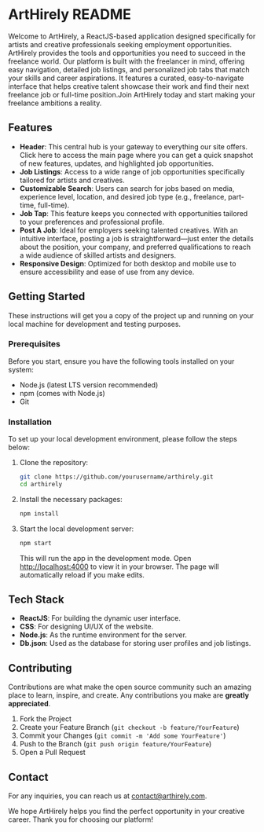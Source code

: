 # ArtHirely README

Welcome to ArtHirely, a ReactJS-based application designed specifically for artists and creative professionals seeking employment opportunities. ArtHirely provides the tools and opportunities you need to succeed in the freelance world. Our platform is built with the freelancer in mind, offering easy navigation, detailed job listings, and personalized job tabs that match your skills and career aspirations. It features a curated, easy-to-navigate interface that helps creative talent showcase their work and find their next freelance job or full-time position.Join ArtHirely today and start making your freelance ambitions a reality.

## Features

- **Header**:  This central hub is your gateway to everything our site offers. Click here to access the main page where you can get a quick snapshot of new features, updates, and highlighted job opportunities.
- **Job Listings**: Access to a wide range of job opportunities specifically tailored for artists and creatives.
- **Customizable Search**: Users can search for jobs based on media, experience level, location, and desired job type (e.g., freelance, part-time, full-time).
- **Job Tap**: This feature keeps you connected with opportunities tailored to your preferences and professional profile.
- **Post A Job**:  Ideal for employers seeking talented creatives. With an intuitive interface, posting a job is straightforward—just enter the details about the position, your company, and preferred qualifications to reach a wide audience of skilled artists and designers.
- **Responsive Design**: Optimized for both desktop and mobile use to ensure accessibility and ease of use from any device.

## Getting Started

These instructions will get you a copy of the project up and running on your local machine for development and testing purposes.

### Prerequisites

Before you start, ensure you have the following tools installed on your system:
- Node.js (latest LTS version recommended)
- npm (comes with Node.js)
- Git

### Installation

To set up your local development environment, please follow the steps below:

1. Clone the repository:
   ```sh
   git clone https://github.com/yourusername/arthirely.git
   cd arthirely
   ```

2. Install the necessary packages:
   ```sh
   npm install
   ```

3. Start the local development server:
   ```sh
   npm start
   ```

   This will run the app in the development mode. Open [http://localhost:4000](http://localhost:4000) to view it in your browser. The page will automatically reload if you make edits.

## Tech Stack

- **ReactJS**: For building the dynamic user interface.
- **CSS**: For designing UI/UX of the website.
- **Node.js**: As the runtime environment for the server.
- **Db.json**: Used as the database for storing user profiles and job listings.

## Contributing

Contributions are what make the open source community such an amazing place to learn, inspire, and create. Any contributions you make are **greatly appreciated**.

1. Fork the Project
2. Create your Feature Branch (`git checkout -b feature/YourFeature`)
3. Commit your Changes (`git commit -m 'Add some YourFeature'`)
4. Push to the Branch (`git push origin feature/YourFeature`)
5. Open a Pull Request

## Contact

For any inquiries, you can reach us at contact@arthirely.com.

We hope ArtHirely helps you find the perfect opportunity in your creative career. Thank you for choosing our platform!
